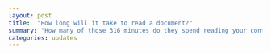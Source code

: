 ```yaml
---
layout: post
title:  "How long will it take to read a document?"
summary: "How many of those 316 minutes do they spend reading your content? ... By the time blogging platform Medium opened to everyone in October 2013 — with hopes from its founder Evan ... In this case, 0.69 x 0.60 = 0.414."
categories: updates
---
```



